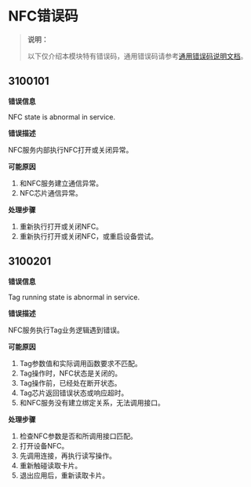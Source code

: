 # NFC错误码

> **说明：**
>
> 以下仅介绍本模块特有错误码，通用错误码请参考[通用错误码说明文档](errorcode-universal.md)。

## 3100101

**错误信息**

NFC state is abnormal in service.

**错误描述**

NFC服务内部执行NFC打开或关闭异常。

**可能原因**

1. 和NFC服务建立通信异常。
2. NFC芯片通信异常。

**处理步骤**

1. 重新执行打开或关闭NFC。
2. 重新执行打开或关闭NFC，或重启设备尝试。

## 3100201

**错误信息**

Tag running state is abnormal in service.

**错误描述**

NFC服务执行Tag业务逻辑遇到错误。

**可能原因**
1. Tag参数值和实际调用函数要求不匹配。
2. Tag操作时，NFC状态是关闭的。
3. Tag操作前，已经处在断开状态。
4. Tag芯片返回错误状态或响应超时。
5. 和NFC服务没有建立绑定关系，无法调用接口。

**处理步骤**
1. 检查NFC参数是否和所调用接口匹配。
2. 打开设备NFC。
3. 先调用连接，再执行读写操作。
4. 重新触碰读取卡片。
5. 退出应用后，重新读取卡片。


